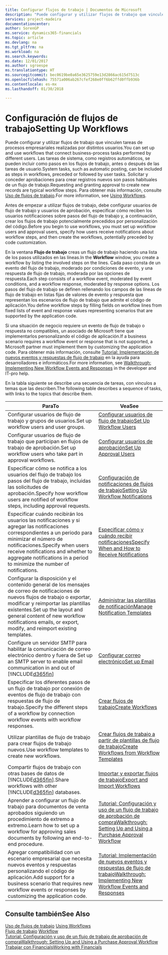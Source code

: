 ```yaml
---
title: Configurar flujos de trabajo | Documentos de Microsoft
description: "Puede configurar y utilizar flujos de trabajo que vinculen tareas de procesos empresariales realizadas por distintos usuarios. Las tareas de sistema, como registros automáticos, se pueden incluir como pasos en los flujos de trabajo, antes o después de las tareas de usuario. Solicitar y conceder aprobaciones para crear registros nuevos son pasos habituales de un flujo de trabajo."
services: project-madeira
documentationcenter: 
author: SorenGP
ms.service: dynamics365-financials
ms.topic: article
ms.devlang: na
ms.tgt_pltfrm: na
ms.workload: na
ms.search.keywords: 
ms.date: 12/01/2017
ms.author: sgroespe
ms.translationtype: HT
ms.sourcegitcommit: bec0619be0a65e3625759e13d2866ac615d7513c
ms.openlocfilehash: 75571a006ab267cfef268e0ff6b62ffd0ffb936b
ms.contentlocale: es-mx
ms.lasthandoff: 01/30/2018

---
```

# <a name="setting-up-workflows"></a><span data-ttu-id="d5a05-105">Configuración de flujos de trabajo</span><span class="sxs-lookup"><span data-stu-id="d5a05-105">Setting Up Workflows</span></span>
<span data-ttu-id="d5a05-106">Puede configurar y utilizar flujos de trabajo que vinculen tareas de procesos empresariales realizadas por distintos usuarios.</span><span class="sxs-lookup"><span data-stu-id="d5a05-106">You can set up and use workflows that connect business-process tasks performed by different users.</span></span> <span data-ttu-id="d5a05-107">Las tareas de sistema, como registros automáticos, se pueden incluir como pasos en los flujos de trabajo, antes o después de las tareas de usuario.</span><span class="sxs-lookup"><span data-stu-id="d5a05-107">System tasks, such as automatic posting, can be included as steps in workflows, preceded or followed by user tasks.</span></span> <span data-ttu-id="d5a05-108">Solicitar y conceder aprobaciones para crear registros nuevos son pasos habituales de un flujo de trabajo.</span><span class="sxs-lookup"><span data-stu-id="d5a05-108">Requesting and granting approval to create new records are typical workflow steps.</span></span> <span data-ttu-id="d5a05-109">Para obtener más información, consulte [Uso de flujos de trabajo](across-use-workflows.md).</span><span class="sxs-lookup"><span data-stu-id="d5a05-109">For more information, see [Using Workflows](across-use-workflows.md).</span></span>  

 <span data-ttu-id="d5a05-110">Antes de empezar a utilizar flujos de trabajo, debe configurar usuarios de flujo de trabajo y usuarios de aprobación, especificar cómo reciben los usuarios notificaciones sobre pasos del flujo de trabajo y, a continuación, crear los flujos de trabajo potencialmente precedidos por personalización del código.</span><span class="sxs-lookup"><span data-stu-id="d5a05-110">Before you begin to use workflows, you must set up workflow users and approval users, specify how users receive notifications about workflow steps, and then create the workflows, potentially preceded by code customization.</span></span>  

 <span data-ttu-id="d5a05-111">En la ventana **Flujo de trabajo** creas un flujo de trabajo haciendo una lista de los pasos utilizados en las líneas.</span><span class="sxs-lookup"><span data-stu-id="d5a05-111">In the **Workflow** window, you create a workflow by listing the involved steps on the lines.</span></span> <span data-ttu-id="d5a05-112">Cada paso consta de un evento del flujo de trabajo, moderado por condiciones de evento, y una respuesta de flujo de trabajo, moderada por las opciones de respuesta.</span><span class="sxs-lookup"><span data-stu-id="d5a05-112">Each step consists of a workflow event, moderated by event conditions, and a workflow response, moderated by response options.</span></span> <span data-ttu-id="d5a05-113">Los pasos del flujo de trabajo se definen rellenando los campos de las líneas de flujo de trabajo en listas fijas de valores de evento y respuesta que representan los escenarios de flujo de trabajo que admite el código de aplicación.</span><span class="sxs-lookup"><span data-stu-id="d5a05-113">You define workflow steps by filling fields on workflow lines from fixed lists of event and response values representing scenarios that are supported by the application code.</span></span>  

 <span data-ttu-id="d5a05-114">Si una situación de negocio requiere un evento de flujo de trabajo o respuesta no compatibles, un asociado de Microsoft tiene que implementarlos personalizando el código de aplicación.</span><span class="sxs-lookup"><span data-stu-id="d5a05-114">If a business scenario requires a workflow event or response that is not supported, a Microsoft partner must implement them by customizing the application code.</span></span> <span data-ttu-id="d5a05-115">Para obtener más información, consulte [Tutorial: Implementación de nuevos eventos y respuestas de flujo de trabajo](/dynamics_nav/Walkthrough--Implementing-New-Workflow-Events-and-Responses) en la ayuda para desarrolladores e informáticos.</span><span class="sxs-lookup"><span data-stu-id="d5a05-115">For more information, see [Walkthrough: Implementing New Workflow Events and Responses](/dynamics_nav/Walkthrough--Implementing-New-Workflow-Events-and-Responses) in the developer and IT-pro help.</span></span>

 <span data-ttu-id="d5a05-116">En la tabla siguiente se describe una secuencia de tareas, con vínculos a temas que las describen.</span><span class="sxs-lookup"><span data-stu-id="d5a05-116">The following table describes a sequence of tasks, with links to the topics that describe them.</span></span>  

|<span data-ttu-id="d5a05-117">**Para**</span><span class="sxs-lookup"><span data-stu-id="d5a05-117">**To**</span></span>|<span data-ttu-id="d5a05-118">**Vea**</span><span class="sxs-lookup"><span data-stu-id="d5a05-118">**See**</span></span>|  
|------------|-------------|  
|<span data-ttu-id="d5a05-119">Configurar usuarios de flujo de trabajo y grupos de usuarios.</span><span class="sxs-lookup"><span data-stu-id="d5a05-119">Set up workflow users and user groups.</span></span>|[<span data-ttu-id="d5a05-120">Configurar usuarios de flujo de trabajo</span><span class="sxs-lookup"><span data-stu-id="d5a05-120">Set Up Workflow Users</span></span>](across-how-to-set-up-workflow-users.md)|  
|<span data-ttu-id="d5a05-121">Configurar usuarios de flujo de trabajo que participan en flujos de trabajo de aprobación.</span><span class="sxs-lookup"><span data-stu-id="d5a05-121">Set up workflow users who take part in approval workflows.</span></span>|[<span data-ttu-id="d5a05-122">Configurar usuarios de aprobación</span><span class="sxs-lookup"><span data-stu-id="d5a05-122">Set Up Approval Users</span></span>](across-how-to-set-up-approval-users.md)|  
|<span data-ttu-id="d5a05-123">Especificar cómo se notifica a los usuarios del flujo de trabajo los pasos del flujo de trabajo, incluidas las solicitudes de aprobación.</span><span class="sxs-lookup"><span data-stu-id="d5a05-123">Specify how workflow users are notified of workflow steps, including approval requests.</span></span>|[<span data-ttu-id="d5a05-124">Configuración de notificaciones de flujos de trabajo</span><span class="sxs-lookup"><span data-stu-id="d5a05-124">Setting Up Workflow Notifications</span></span>](across-setting-up-workflow-notifications.md)|  
|<span data-ttu-id="d5a05-125">Especificar cuándo recibirán los usuarios las notificaciones y si agregar las notificaciones correspondientes a un periodo para minimizar el número de notificaciones.</span><span class="sxs-lookup"><span data-stu-id="d5a05-125">Specify when users receive notifications and whether to aggregate notifications in a period to minimize the number of notifications.</span></span>|[<span data-ttu-id="d5a05-126">Especificar cómo y cuándo recibir notificaciones</span><span class="sxs-lookup"><span data-stu-id="d5a05-126">Specify When and How to Receive Notifications</span></span>](across-how-to-specify-when-and-how-to-receive-notifications.md)|  
|<span data-ttu-id="d5a05-127">Configurar la disposición y el contenido general de los mensajes de correo de notificaciones de nuevos flujos de trabajo o exportar, modificar y reimportar las plantillas existentes.</span><span class="sxs-lookup"><span data-stu-id="d5a05-127">Set up the layout and general content of new workflow notifications emails, or export, modify, and reimport existing templates.</span></span>|[<span data-ttu-id="d5a05-128">Administrar las plantillas de notificación</span><span class="sxs-lookup"><span data-stu-id="d5a05-128">Manage Notification Templates</span></span>](across-how-to-manage-notification-templates.md)|  
|<span data-ttu-id="d5a05-129">Configure un servidor SMTP para habilitar la comunicación de correo electrónico dentro y fuera de </span><span class="sxs-lookup"><span data-stu-id="d5a05-129">Set up an SMTP server to enable email communication in and out of</span></span> [!INCLUDE[d365fin](includes/d365fin_md.md)]|[<span data-ttu-id="d5a05-130">Configurar correo electrónico</span><span class="sxs-lookup"><span data-stu-id="d5a05-130">Set up Email</span></span>](madeira-how-setup-email.md)|
|<span data-ttu-id="d5a05-131">Especificar los diferentes pasos de un flujo de trabajo por conexión de eventos de flujo de trabajo con respuestas de flujo de trabajo.</span><span class="sxs-lookup"><span data-stu-id="d5a05-131">Specify the different steps of a workflow by connection workflow events with workflow responses.</span></span>|[<span data-ttu-id="d5a05-132">Crear flujos de trabajo</span><span class="sxs-lookup"><span data-stu-id="d5a05-132">Create Workflows</span></span>](across-how-to-create-workflows.md)|  
|<span data-ttu-id="d5a05-133">Utilizar plantillas de flujo de trabajo para crear flujos de trabajo nuevos.</span><span class="sxs-lookup"><span data-stu-id="d5a05-133">Use workflow templates to create new workflows.</span></span>|[<span data-ttu-id="d5a05-134">Crear flujos de trabajo a partir de plantillas de flujo de trabajo</span><span class="sxs-lookup"><span data-stu-id="d5a05-134">Create Workflows from Workflow Templates</span></span>](across-how-to-create-workflows-from-workflow-templates.md)|  
|<span data-ttu-id="d5a05-135">Compartir flujos de trabajo con otras bases de datos de [!INCLUDE[d365fin](includes/d365fin_md.md)].</span><span class="sxs-lookup"><span data-stu-id="d5a05-135">Share workflows with other [!INCLUDE[d365fin](includes/d365fin_md.md)] databases.</span></span>|[<span data-ttu-id="d5a05-136">Importar y exportar flujos de trabajo</span><span class="sxs-lookup"><span data-stu-id="d5a05-136">Export and Import Workflows</span></span>](across-how-to-export-and-import-workflows.md)|  
|<span data-ttu-id="d5a05-137">Aprender a configurar un flujo de trabajo para documentos de venta aprobados siguiendo un procedimiento de extremo a extremo.</span><span class="sxs-lookup"><span data-stu-id="d5a05-137">Learn how to set up a workflow for approving sales documents by following an end-to-end procedure.</span></span>|[<span data-ttu-id="d5a05-138">Tutorial: Configuración y uso de un flujo de trabajo de aprobación de compra</span><span class="sxs-lookup"><span data-stu-id="d5a05-138">Walkthrough: Setting Up and Using a Purchase Approval Workflow</span></span>](walkthrough-setting-up-and-using-a-purchase-approval-workflow.md)|  
|<span data-ttu-id="d5a05-139">Agregar compatibilidad con un escenario empresarial que necesita nuevos eventos y respuestas personalizando el código de aplicación.</span><span class="sxs-lookup"><span data-stu-id="d5a05-139">Add support for a business scenario that requires new workflow events or responses by customizing the application code.</span></span>|[<span data-ttu-id="d5a05-140">Tutorial: Implementación de nuevos eventos y respuestas de flujo de trabajo</span><span class="sxs-lookup"><span data-stu-id="d5a05-140">Walkthrough: Implementing New Workflow Events and Responses</span></span>](/dynamics_nav/Walkthrough--Implementing-New-Workflow-Events-and-Responses)|  

## <a name="see-also"></a><span data-ttu-id="d5a05-141">Consulte también</span><span class="sxs-lookup"><span data-stu-id="d5a05-141">See Also</span></span>  
 <span data-ttu-id="d5a05-142">[Uso de flujos de trabajo](across-use-workflows.md) </span><span class="sxs-lookup"><span data-stu-id="d5a05-142">[Using Workflows](across-use-workflows.md) </span></span>  
 <span data-ttu-id="d5a05-143">[Flujo de trabajo](across-workflow.md) </span><span class="sxs-lookup"><span data-stu-id="d5a05-143">[Workflow](across-workflow.md) </span></span>  
 [<span data-ttu-id="d5a05-144">Tutorial: Configuración y uso de un flujo de trabajo de aprobación de compra</span><span class="sxs-lookup"><span data-stu-id="d5a05-144">Walkthrough: Setting Up and Using a Purchase Approval Workflow</span></span>](walkthrough-setting-up-and-using-a-purchase-approval-workflow.md)  
 [<span data-ttu-id="d5a05-145">Trabajar con Financials</span><span class="sxs-lookup"><span data-stu-id="d5a05-145">Working with Financials</span></span>](ui-work-product.md)

